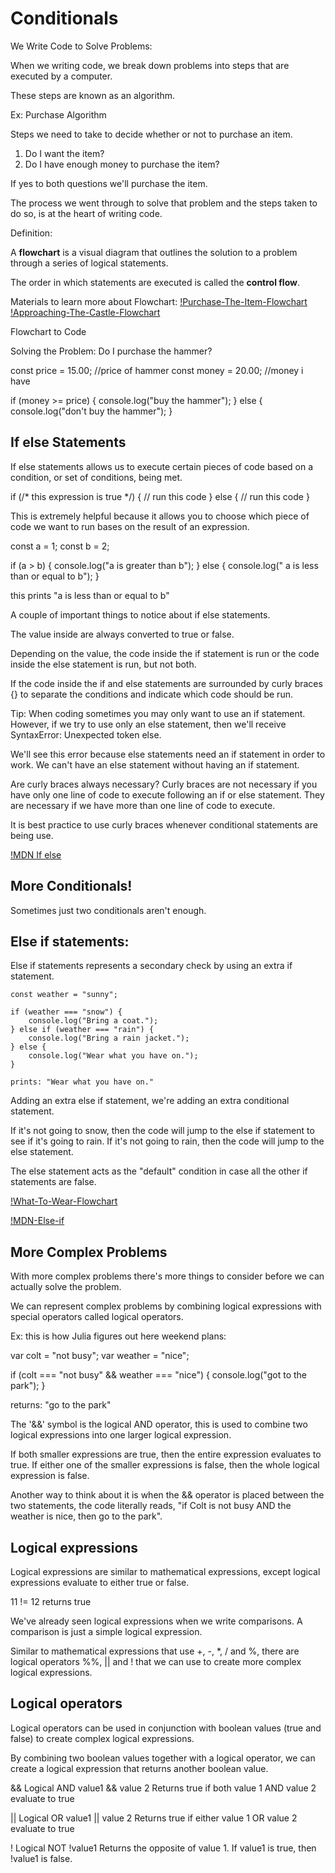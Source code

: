 # Conditionals

We Write Code to Solve Problems:

When we writing code, we break down problems into steps that are executed by a computer. 

These steps are known as an algorithm.

Ex: Purchase Algorithm

Steps we need to take to decide whether or not to purchase an item. 

1. Do I want the item?
2. Do I have enough money to purchase the item?

If yes to both questions we'll purchase the item. 

The process we went through to solve that problem and the steps taken to do so, is at the heart of writing code. 

Definition:

A **flowchart** is a visual diagram that outlines the solution to a problem through a series of logical statements. 

The order in which statements are executed is called the **control flow**.

Materials to learn more about Flowchart:
[!Purchase-The-Item-Flowchart](https://video.udacity-data.com/topher/2017/January/586e9791_purchase-the-item-flowchart/purchase-the-item-flowchart.jpg)
[!Approaching-The-Castle-Flowchart](https://video.udacity-data.com/topher/2017/January/586e979e_approaching-the-castle-flowchart/approaching-the-castle-flowchart.jpg)

Flowchart to Code

Solving the Problem: Do I purchase the hammer?

const price = 15.00; //price of hammer
const money = 20.00; //money i have

if (money >= price) {
    console.log("buy the hammer");
} else {
    console.log("don't buy the hammer");
}

## If else Statements

If else statements allows us to execute certain pieces of code based on a condition, or set of conditions, being met. 

if (/* this expression is true */) {
   // run this code 
} else {
    // run this code
}

This is extremely helpful because it allows you to choose which piece of code we want to run bases on the result of an expression.

const a = 1;
const b = 2;

if (a > b) {
    console.log("a is greater than b");
} else {
    console.log(" a is less than or equal to b");
}

this prints "a is less than or equal to b"

A couple of important things to notice about if else statements. 

The value inside are always converted to true or false. 

Depending on the value, the code inside the if statement is run or the code inside the else statement is run, but not both. 

If the code inside the if and else statements are surrounded by curly braces {} to separate the conditions and indicate which code should be run. 

Tip: When coding sometimes you may only want to use an if statement. However, if we try to use only an else statement, then we'll receive SyntaxError: Unexpected token else. 

We'll see this error because else statements need an if statement in order to work. We can't have an else statement without having an if statement. 

Are curly braces always necessary?
Curly braces are not necessary if you have only one line of code to execute following an if or else statement. They are necessary if we have more than one line of code to execute. 

It is best practice to use curly braces whenever conditional statements are being use. 

[!MDN If else](https://developer.mozilla.org/en-US/docs/Web/JavaScript/Reference/Statements/if...else)

## More Conditionals!

Sometimes just two conditionals aren't enough.

## Else if statements:
Else if statements represents a secondary check by using an extra if statement. 

```
const weather = "sunny";

if (weather === "snow") {
    console.log("Bring a coat.");
} else if (weather === "rain") {
    console.log("Bring a rain jacket.");
} else {
    console.log("Wear what you have on.");
}

prints: "Wear what you have on."
```

Adding an extra else if statement, we're adding an extra conditional statement. 

If it's not going to snow, then the code will jump to the else if statement to see if it's going to rain. If it's not going to rain, then the code will jump to the else statement. 

The else statement acts as the "default" condition in case all the other if statements are false.

[!What-To-Wear-Flowchart](https://video.udacity-data.com/topher/2017/January/586e9836_what-to-wear-flowchart/what-to-wear-flowchart.jpeg)

[!MDN-Else-if](https://developer.mozilla.org/en-US/docs/Web/JavaScript/Reference/Statements/if...else#description)

## More Complex Problems

With more complex problems there's more things to consider before we can actually solve the problem. 

We can represent complex problems by combining logical expressions with special operators called logical operators. 

Ex: this is how Julia figures out here weekend plans:

var colt = "not busy";
var weather = "nice";

if (colt === "not busy" && weather === "nice") {
    console.log("got to the park");
}

returns: "go to the park"

The '&&' symbol is the logical AND operator, this is used to combine two logical expressions into one larger logical expression.

If both smaller expressions are true, then the entire expression evaluates to true. If either one of the smaller expressions is false, then the whole logical expression is false.

Another way to think about it is when the && operator is placed between the two statements, the code literally reads, "if Colt is not busy AND the weather is nice, then go to the park".

## Logical expressions

Logical expressions are similar to mathematical expressions, except logical expressions evaluate to either true or false.

11 != 12
returns true

We've already seen logical expressions when we write comparisons. A comparison is just a simple logical expression. 

Similar to mathematical expressions that use +, -, *, / and %, there are logical operators %%, || and ! that we can use to create more complex logical expressions. 

## Logical operators

Logical operators can be used in conjunction with boolean values (true and false) to create complex logical expressions. 

By combining two boolean values together with a logical operator, we can create a logical expression that returns another boolean value. 

&&      Logical AND         value1 && value 2       Returns true if both value 1 AND value 2 evaluate to true

||      Logical OR          value1 || value 2       Returns true if either value 1 OR value 2 evaluate to true

!       Logical NOT         !value1         Returns the opposite of value 1. If value1 is true, then !value1 is false.